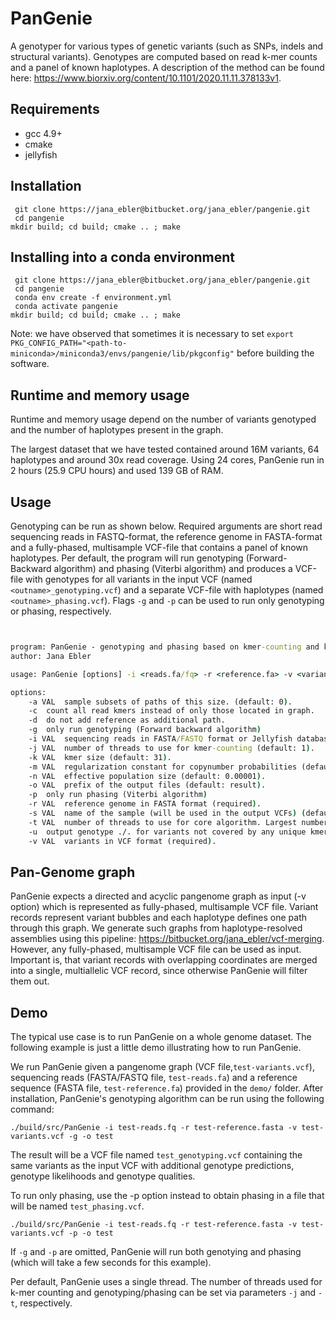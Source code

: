 # PanGenie

A genotyper for various types of genetic variants (such as SNPs, indels and structural variants). Genotypes are computed based on read k-mer counts and a panel of known haplotypes. A description of the method can be found here: https://www.biorxiv.org/content/10.1101/2020.11.11.378133v1.

## Requirements
* gcc 4.9+
* cmake
* jellyfish

## Installation
`` git clone https://jana_ebler@bitbucket.org/jana_ebler/pangenie.git``  
`` cd pangenie``  
``mkdir build; cd build; cmake .. ; make``

## Installing into a conda environment
`` git clone https://jana_ebler@bitbucket.org/jana_ebler/pangenie.git``  
`` cd pangenie``  
`` conda env create -f environment.yml``  
`` conda activate pangenie``   
``mkdir build; cd build; cmake .. ; make``

Note: we have observed that sometimes it is necessary to set ``export PKG_CONFIG_PATH="<path-to-miniconda>/miniconda3/envs/pangenie/lib/pkgconfig"``   before building the software.

## Runtime and memory usage

Runtime and memory usage depend on the number of variants genotyped and the number of haplotypes present in the graph.

[//]: # "With the data described here: https://www.biorxiv.org/content/10.1101/2020.11.11.378133v1, PanGenie ran in xx hours walltime using 24 cores (xx CPU hours) and used XX GB RAM."
The largest dataset that we have tested contained around 16M variants, 64 haplotypes and around 30x read coverage. Using 24 cores, PanGenie run in 2 hours (25.9 CPU hours) and used 139 GB of RAM.

## Usage
Genotyping can be run as shown below. Required arguments are short read sequencing reads in FASTQ-format, the reference genome in FASTA-format and a fully-phased, multisample VCF-file that contains a panel of known haplotypes.
Per default, the program will run genotyping (Forward-Backward algorithm) and phasing (Viterbi algorithm) and produces a VCF-file with genotypes for all variants in the input VCF (named `` <outname>_genotyping.vcf``) and a separate
VCF-file with haplotypes (named `` <outname>_phasing.vcf``). Flags `` -g `` and `` -p `` can be used to run only genotyping or phasing, respectively.


```bat


program: PanGenie - genotyping and phasing based on kmer-counting and known haplotype sequences.
author: Jana Ebler

usage: PanGenie [options] -i <reads.fa/fq> -r <reference.fa> -v <variants.vcf>

options:
	-a VAL	sample subsets of paths of this size. (default: 0).
	-c	count all read kmers instead of only those located in graph.
	-d	do not add reference as additional path.
	-g	only run genotyping (Forward backward algorithm)
	-i VAL	sequencing reads in FASTA/FASTQ format or Jellyfish database in jf format (required).
	-j VAL	number of threads to use for kmer-counting (default: 1).
	-k VAL	kmer size (default: 31).
	-m VAL	regularization constant for copynumber probabilities (default: 0.001).
	-n VAL	effective population size (default: 0.00001).
	-o VAL	prefix of the output files (default: result).
	-p	only run phasing (Viterbi algorithm)
	-r VAL	reference genome in FASTA format (required).
	-s VAL	name of the sample (will be used in the output VCFs) (default: sample).
	-t VAL	number of threads to use for core algorithm. Largest number of threads possible is the number of chromosomes given in the VCF (default: 1).
	-u	output genotype ./. for variants not covered by any unique kmers.
	-v VAL	variants in VCF format (required).
```


## Pan-Genome graph

PanGenie expects a directed and acyclic pangenome graph as input (-v option) which is represented as fully-phased, multisample VCF file. Variant records represent variant bubbles and each haplotype defines one path through this graph. We generate such graphs from haplotype-resolved assemblies using this pipeline: https://bitbucket.org/jana_ebler/vcf-merging. However, any fully-phased, multisample VCF file can be used as input. Important is, that variant records with overlapping coordinates are merged into a single, multiallelic VCF record, since otherwise PanGenie will filter them out. 


## Demo

The typical use case is to run PanGenie on a whole genome dataset. The following example is just a little demo illustrating how to run PanGenie. 

We run PanGenie given a pangenome graph (VCF file,``test-variants.vcf``), sequencing reads (FASTA/FASTQ file, ``test-reads.fa``) and a reference sequence (FASTA file, ``test-reference.fa``) provided in the ``demo/`` folder. After installation, PanGenie's genotyping algorithm can be run using the following command:

`` ./build/src/PanGenie -i test-reads.fq -r test-reference.fasta -v test-variants.vcf -g -o test ``

The result will be a VCF file named `` test_genotyping.vcf `` containing the same variants as the input VCF with additional genotype predictions, genotype likelihoods and genotype qualities.

To run only phasing, use the -p option instead to obtain phasing in a file that will be named `` test_phasing.vcf ``.

`` ./build/src/PanGenie -i test-reads.fq -r test-reference.fasta -v test-variants.vcf -p -o test ``

If `` -g `` and `` -p `` are omitted, PanGenie will run both genotying and phasing (which will take a few seconds for this example). 

Per default, PanGenie uses a single thread. The number of threads used for k-mer counting and genotyping/phasing can be set via parameters ``-j`` and ``-t``, respectively. 
